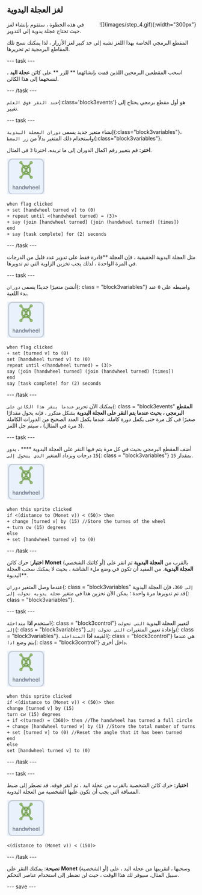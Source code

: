 ## لغز العجلة اليدوية

<div style="display: flex; flex-wrap: wrap">
<div style="flex-basis: 200px; flex-grow: 1; margin-right: 15px;">
في هذه الخطوة ، ستقوم بإنشاء لغز حيث تحتاج عجلة يدوية إلى التدوير.
</div>
<div>
![](images/step_4.gif){:width="300px"}
</div>
</div>

المقطع البرمجي الخاصة بهذا اللغز تشبه إلى حد كبير لغز الأزرار ، لذا يمكنك نسخ تلك المقاطع البرمجية ثم تحريرها.

--- task ---

اسحب المقطعين البرمجين اللذين قمت بإنشائهما ** للزر ** على كائن **عجلة اليد** ، لنسخهما إلى هذا الكائن.

--- /task ---

`عند النقر فوق العلم`{:class='block3events'} هو أول مقطع برمجي يحتاج إلى تغيير.

--- task ---

إنشاء متغير جديد يسمى `دوران العجلة اليدوية`{:class="block3variables"}، واستخدام ذلك المتغير بدلاً من `زر الضغط`{:class="block3variables"}.

**اختر:** قم بتغيير رقم اكمال الدوران إلى ما تريده. اخترنا `3` في المثال.

![لغز العجلة اليدوية.](images/handwheel-sprite.png)

```blocks3
when flag clicked
+ set [handwheel turned v] to (0)
+ repeat until <(handwheel turned) = (3)>
+ say (join [handwheel turned] (join (handwheel turned) [times])
end
+ say [task complete] for (2) seconds
```

--- /task ---

مثل العجلة اليدوية الحقيقية ، فإن </strong> العجلة **قادرة فقط على تدوير عدد قليل من الدرجات في المرة الواحدة ، لذلك يجب تخزين الزاوية التي تم تدويرها.</p>

--- task ---

أنشئ متغيرًا جديدًا يسمى `دوران`{: class = "block3variables"} واضبطه على `0` عند بدء اللعبة.

![لغز العجلة اليدوية.](images/handwheel-sprite.png)

```blocks3
when flag clicked
+ set [turned v] to (0)
set [handwheel turned v] to (0)
repeat until <(handwheel turned) = (3)>
say (join [handwheel turned] (join (handwheel turned) [times])
end
say [task complete] for (2) seconds
```

--- /task ---

يمكنك الآن تحرير `عندما ينقر هذا الكائن على`{: class = "block3events" **المقطع البرمجي ، بحيث عندما يتم النقر على العجلة اليدوية** بشكل متكرر ، فإنه يحول مقدارًا صغيرًا في كل مرة حتى يكمل دورة كاملة. عندما يكمل العدد الصحيح من الدورات الكاملة (`3` مرة في المثال) ، سيتم حل اللغز.

--- task ---

أضف المقطع البرمجي بحيث في كل مرة يتم فيها النقر على العجلة اليدوية **** ، يدور `15` درجات ويزداد المتغير `الذي يتحول إلى`{: class = "block3variables"} بمقدار `15`.

![لغز العجلة اليدوية.](images/handwheel-sprite.png)

```blocks3
when this sprite clicked
if <(distance to (Monet v)) < (50)> then
+ change [turned v] by (15) //Store the turnes of the wheel
+ turn cw (15) degrees
else
+ set [handwheel turned v] to (0)
```

--- /task ---

**اختبار**: حرك كائن **Monet** (أو كائنك الشخصي) بالقرب من  **العجلة اليدوية** ثم انقر على  **العجلة اليدوية**. من المفيد أن تكون في وضع ملء الشاشة ، بحيث لا يمكنك سحب </strong>العجلة اليديوة**.</p>

عندما وصل المتغير `دوران`{: class = "block3variables" `إلى 360`، فإن العجلة اليدوية قد تم تدويرها مرة واحدة ؛ يمكن الآن تخزين هذا في متغير `عجلة يدوية تحولت إلى`{: class = "block3variables"}.

--- task ---

استخدم **اذا** `متداخلة`{: class = "block3control"} لتغيير العجلة اليدوية `التي تحولت إلى`{: class = "block3variables"} وإعادة تعيين المتغيرات `التي تحولت إلى`{: class = "block3variables"}. القيمة **اذا** `المتداخلة`{: class = "block3control"} هي عندما يتم وضع `اذا`{: class = "block3control"} داخل أخرى.

![لغز العجلة اليدوية.](images/handwheel-sprite.png)

```blocks3
when this sprite clicked
if <(distance to (Monet v)) < (50)> then
change [turned v] by (15)
turn cw (15) degrees
+ if <(turned) = (360)> then //The handwheel has turned a full circle
+ change [handwheel turned v] by (1) //Store the total number of turns
+ set [turned v] to (0) //Reset the angle that it has been turned
end
else
set [handwheel turned v] to (0)
```

--- /task ---

--- task ---

**اختبار:** حرك كائن الشخصية بالقرب من عجلة اليد ، ثم انقر فوقه. قد تضطر إلى ضبط المسافة التي يجب أن تكون عليها الشخصية من العجلة اليدوية.

![لغز العجلة اليدوية.](images/handwheel-sprite.png)

```blocks3
<(distance to (Monet v)) < (150)>
```

--- /task ---

**نصيحة**: يمكنك النقر على **Monet** (أو الشخصية) وسحبها ، لتقريبها من عجلة اليد ، على سبيل المثال. سيوفر لك هذا الوقت ، حيث لن تضطر إلى استخدام عناصر التحكم.

--- save ---
